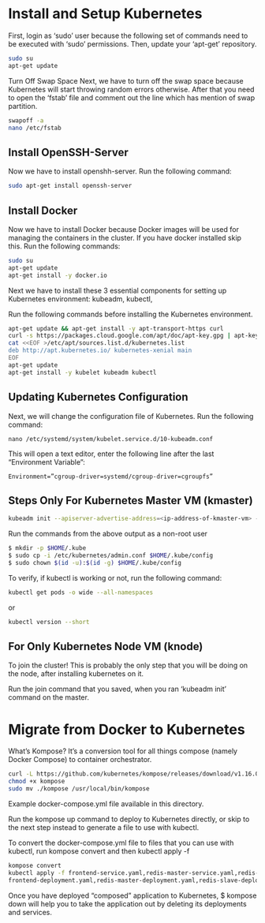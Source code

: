 # Install and Setup Kubernetes

First, login as ‘sudo’ user because the following set of commands need to 
be executed with ‘sudo’ permissions. Then, update your ‘apt-get’ repository.

```bash
sudo su
apt-get update
```

Turn Off Swap Space
Next, we have to turn off the swap space because Kubernetes will start 
throwing random errors otherwise. After that you need to open the ‘fstab’ file 
and comment out the line which has mention of swap partition.

```bash
swapoff -a
nano /etc/fstab
```

## Install OpenSSH-Server
Now we have to install openshh-server. Run the following command:

```bash
sudo apt-get install openssh-server
```

## Install Docker

Now we have to install Docker because Docker images will be used for managing 
the containers in the cluster. If you have docker installed skip this.
Run the following commands:

```bash
sudo su
apt-get update 
apt-get install -y docker.io
```

Next we have to install these 3 essential components for setting up Kubernetes
environment: kubeadm, kubectl, 

Run the following commands before installing the Kubernetes environment.

```bash
apt-get update && apt-get install -y apt-transport-https curl
curl -s https://packages.cloud.google.com/apt/doc/apt-key.gpg | apt-key add -
cat <<EOF >/etc/apt/sources.list.d/kubernetes.list
deb http://apt.kubernetes.io/ kubernetes-xenial main
EOF
apt-get update
apt-get install -y kubelet kubeadm kubectl
```

## Updating Kubernetes Configuration

Next, we will change the configuration file of Kubernetes. Run the following command:

```text
nano /etc/systemd/system/kubelet.service.d/10-kubeadm.conf
```

This will open a text editor, enter the following line after the last “Environment Variable”:

```text
Environment=”cgroup-driver=systemd/cgroup-driver=cgroupfs”
```

## Steps Only For Kubernetes Master VM (kmaster)

```bash
kubeadm init --apiserver-advertise-address=<ip-address-of-kmaster-vm> --pod-network-cidr=192.168.0.0/16
```

Run the commands from the above output as a non-root user

```bash
$ mkdir -p $HOME/.kube
$ sudo cp -i /etc/kubernetes/admin.conf $HOME/.kube/config
$ sudo chown $(id -u):$(id -g) $HOME/.kube/config
```

To verify, if kubectl is working or not, run the following command:

```bash
kubectl get pods -o wide --all-namespaces
```
or
```bash
kubectl version --short 
```

## For Only Kubernetes Node VM (knode)

To join the cluster! This is probably the only step that you will be doing on 
the node, after installing kubernetes on it.

Run the join command that you saved, when you ran ‘kubeadm init’ command on the master.

# Migrate from Docker to Kubernetes

What’s Kompose? It’s a conversion tool for all things compose (namely Docker Compose) 
to container orchestrator.

```bash
curl -L https://github.com/kubernetes/kompose/releases/download/v1.16.0/kompose-linux-amd64 -o kompose
chmod +x kompose
sudo mv ./kompose /usr/local/bin/kompose
```

Example docker-compose.yml file available in  this directory.

Run the kompose up command to deploy to Kubernetes directly, or skip to the 
next step instead to generate a file to use with kubectl.

To convert the docker-compose.yml file to files that you can use with kubectl, 
run kompose convert and then kubectl apply -f <output file>

```bash
kompose convert
kubectl apply -f frontend-service.yaml,redis-master-service.yaml,redis-slave-service.yaml,
frontend-deployment.yaml,redis-master-deployment.yaml,redis-slave-deployment.yaml
```
Once you have deployed “composed” application to Kubernetes, 
$ kompose down will help you to take the application out by deleting its deployments and services. 

